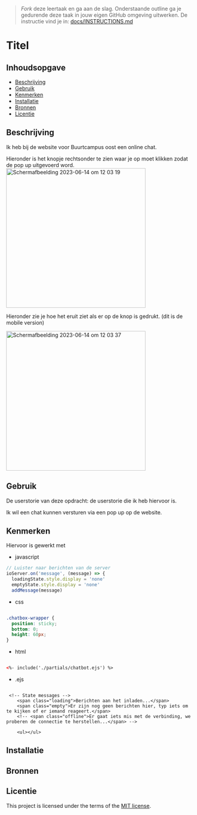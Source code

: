 > _Fork_ deze leertaak en ga aan de slag. Onderstaande outline ga je gedurende deze taak in jouw eigen GitHub omgeving uitwerken. De instructie vind je in: [docs/INSTRUCTIONS.md](docs/INSTRUCTIONS.md)

# Titel
<!-- Geef je project een titel en schrijf in één zin wat het is -->

## Inhoudsopgave

  * [Beschrijving](#beschrijving)
  * [Gebruik](#gebruik)
  * [Kenmerken](#kenmerken)
  * [Installatie](#installatie)
  * [Bronnen](#bronnen)
  * [Licentie](#licentie)

## Beschrijving
<!-- Bij Beschrijving staat kort beschreven wat voor project het is en wat je hebt gemaakt -->

Ik heb bij de website voor Buurtcampus oost een online chat. 
<!-- Voeg een mooie poster visual toe 📸 -->

Hieronder is het knopje rechtsonder te zien waar je op moet klikken zodat de pop up uitgevoerd word.
<img width="373" alt="Scherm­afbeelding 2023-06-14 om 12 03 19" src="https://github.com/anoukbruinn/connecting-people-realtime-web-app/assets/112856687/a55184c9-d401-413e-a1f1-e23e60be4fa0">

Hieronder zie je hoe het eruit ziet als er op de knop is gedrukt. (dit is de mobile version)

<img width="373" alt="Scherm­afbeelding 2023-06-14 om 12 03 37" src="https://github.com/anoukbruinn/connecting-people-realtime-web-app/assets/112856687/eb3b6607-a1f3-4db8-bed2-8b983bcf93eb">


<!-- Voeg een link toe naar Github Pages 🌐-->

## Gebruik
<!-- Bij Gebruik staat de user story, hoe het werkt en wat je er mee kan. -->

De userstorie van deze opdracht: de userstorie die ik heb hiervoor is. 

Ik wil een chat kunnen versturen via een pop up op de website. 

## Kenmerken
<!-- Bij Kenmerken staat welke technieken zijn gebruikt en hoe. Wat is de HTML structuur? Wat zijn de belangrijkste dingen in CSS? Wat is er met JS gedaan en hoe? Misschien heb je iets met NodeJS gedaan, of heb je een framwork of library gebruikt? -->

Hiervoor is gewerkt met 


* javascript
  
```js
// Luister naar berichten van de server
ioServer.on('message', (message) => {
  loadingState.style.display = 'none'
  emptyState.style.display = 'none'
  addMessage(message) 

```
  
* css

```css

.chatbox-wrapper {
  position: sticky;
  bottom: 0;
  height: 60px;
}

```

* html

```html

<%- include('./partials/chatbot.ejs') %>

 ```

* .ejs

```ejs

 <!-- State messages -->
    <span class="loading">Berichten aan het inladen...</span>
    <span class="empty">Er zijn nog geen berichten hier, typ iets om te kijken of er iemand reageert.</span>
    <!-- <span class="offline">Er gaat iets mis met de verbinding, we proberen de connectie te herstellen...</span> -->

    <ul></ul>

```

## Installatie
<!-- Bij Instalatie staat hoe een andere developer aan jouw repo kan werken -->



## Bronnen

## Licentie

This project is licensed under the terms of the [MIT license](./LICENSE).
